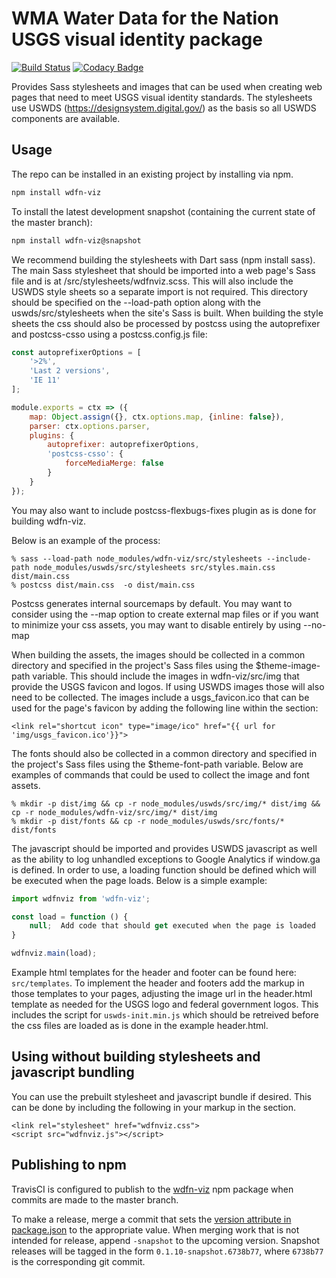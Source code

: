 # WMA Water Data for the Nation USGS visual identity package

[![Build Status](https://travis-ci.org/usgs/wdfn-viz.svg?branch=master)](https://travis-ci.org/usgs/wdfn-viz)
[![Codacy Badge](https://api.codacy.com/project/badge/Grade/6faaca8b97f34929b141c4444d919e4e)](https://www.codacy.com/app/usgs_wma_dev/wdfn-viz?utm_source=github.com&amp;utm_medium=referral&amp;utm_content=usgs/wdfn-viz&amp;utm_campaign=Badge_Grade)

Provides Sass stylesheets and images that can be used when creating web pages that need to
meet USGS visual identity standards. The stylesheets use USWDS (https://designsystem.digital.gov/)
as the basis so all USWDS components are available.

## Usage

The repo can be installed in an existing project by installing via npm.

```bash
npm install wdfn-viz
```

To install the latest development snapshot (containing the current state of the master branch):

```bash
npm install wdfn-viz@snapshot
```

We recommend building the stylesheets with Dart sass (npm install sass).
The main Sass stylesheet that should be imported into a web page's Sass file and is at /src/stylesheets/wdfnviz.scss.
This will also include the USWDS style sheets so a separate import is not required.  This directory should be 
specified on the --load-path option along with the uswds/src/stylesheets when the site's Sass is built. When building 
the style sheets the css should also be processed by postcss using the autoprefixer and postcss-csso using a postcss.config.js file:
```javascript
const autoprefixerOptions = [
    '>2%',
    'Last 2 versions',
    'IE 11'
];

module.exports = ctx => ({
    map: Object.assign({}, ctx.options.map, {inline: false}),
    parser: ctx.options.parser,
    plugins: {
        autoprefixer: autoprefixerOptions,
        'postcss-csso': {
            forceMediaMerge: false
        }
    }
});
```
You may also want to include postcss-flexbugs-fixes plugin as is done for building wdfn-viz.

Below is an example of the process:
```
% sass --load-path node_modules/wdfn-viz/src/stylesheets --include-path node_modules/uswds/src/stylesheets src/styles.main.css dist/main.css
% postcss dist/main.css  -o dist/main.css
```

Postcss generates internal sourcemaps by default. You may want to consider using the --map option to create external map files
or if you want to minimize your css assets, you may want to disable entirely by using --no-map

When building the assets, the images should be collected in a common directory and specified in the project's Sass
files using the $theme-image-path variable. This should include the images in wdfn-viz/src/img that provide the USGS favicon and
logos. If using USWDS images those will also need to be collected. The images include a usgs_favicon.ico that can be used
for the page's favicon by adding the following line within the <head> section:
```
<link rel="shortcut icon" type="image/ico" href="{{ url for 'img/usgs_favicon.ico'}}">
```

The fonts should also be collected in a common directory and specified in the project's Sass files using the $theme-font-path
variable. Below are examples of commands that could be used to collect the image and font assets.
```
% mkdir -p dist/img && cp -r node_modules/uswds/src/img/* dist/img && cp -r node_modules/wdfn-viz/src/img/* dist/img
% mkdir -p dist/fonts && cp -r node_modules/uswds/src/fonts/* dist/fonts
```

The javascript should be imported and provides USWDS javascript as well as the ability to log unhandled exceptions to
Google Analytics if window.ga is defined. In order to use, a loading function should be defined which will be executed 
when the page loads. Below is a simple example:
```javascript
import wdfnviz from 'wdfn-viz';

const load = function () {
    null;  Add code that should get executed when the page is loaded
}

wdfnviz.main(load);


```

Example html templates for the header and footer can be found here: ```src/templates```. To implement the header
and footers add the markup in those templates to your pages, adjusting the image url in the header.html template
as needed for the USGS logo and federal government logos. This includes the script for ```uswds-init.min.js``` which should be retreived before the css files are loaded as is done in the example header.html.

## Using without building stylesheets and javascript bundling
You can use the prebuilt stylesheet and javascript bundle if desired. This can be done by including the following in your markup in the <head> section.
```
<link rel="stylesheet" href="wdfnviz.css">
<script src="wdfnviz.js"></script>
```

## Publishing to npm

TravisCI is configured to publish to the [wdfn-viz](https://www.npmjs.com/package/wdfn-viz) npm package when commits are made to the master branch.

To make a release, merge a commit that sets the
[version attribute in package.json](https://github.com/usgs/wdfn-viz/blob/master/package.json#L3) to the appropriate
value. When merging work that is not intended for release, append `-snapshot` to the upcoming version. Snapshot
releases will be tagged in the form `0.1.10-snapshot.6738b77`, where `6738b77` is the corresponding git commit.
